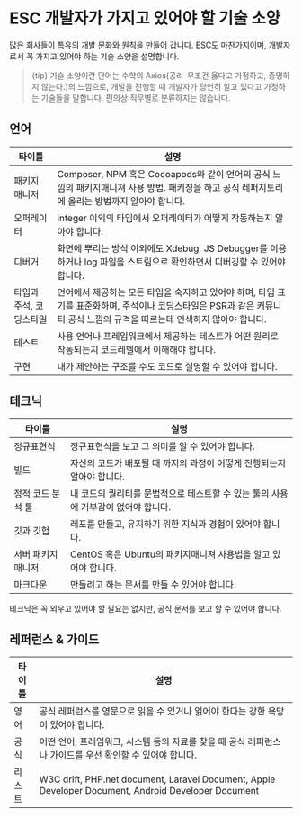# ESC 개발자가 가지고 있어야 할 기술 소양

많은 회사들이 특유의 개발 문화와 원칙을 만들어 갑니다. ESC도 마찬가지이며, 개발자로서 꼭 가지고 있어야 하는 기술 소양을 설명합니다.

> {tip} 기술 소양이란 단어는 수학의 Axios(공리-무조건 옳다고 가정하고, 증명하지 않는다.)의 느낌으로, 개발을 진행할 때 개발자가 당연히 알고 있다고 가정하는 기술들을 말합니다. 편의상 직무별로 분류하지는 않습니다.

## 언어

| 타이틀                  | 설명                                                                                                                                                                      |
| ----------------------- | ------------------------------------------------------------------------------------------------------------------------------------------------------------------------- |
| 패키지 매니저           | Composer, NPM 혹은 Cocoapods와 같이 언어의 공식 느낌의 패키지매니져 사용 방법. 패키징을 하고 공식 레퍼지토리에 올리는 방법까지 알아야 합니다.                             |
| 오퍼레이터              | integer 이외의 타입에서 오퍼레이터가 어떻게 작동하는지 알아야 합니다.                                                                                                     |
| 디버거                  | 화면에 뿌리는 방식 이외에도 Xdebug, JS Debugger를 이용하거나 log 파일을 스트림으로 확인하면서 디버깅할 수 있어야 합니다.                                                  |
| 타입과 주석, 코딩스타일 | 언어에서 제공하는 모든 타입을 숙지하고 있어야 하며, 타입 표기를 표준화하며, 주석이나 코딩스타일은 PSR과 같은 커뮤니티 공식 느낌의 규격을 따르는데 인색하지 않아야 합니다. |
| 테스트                  | 사용 언어나 프레임워크에서 제공하는 테스트가 어떤 원리로 작동되는지 코드레벨에서 이해해야 합니다.                                                                         |
| 구현                    | 내가 제안하는 구조를 수도 코드로 설명할 수 있어야 합니다.                                                                                                                 |

## 테크닉

| 타이틀            | 설명                                                                               |
| ----------------- | ---------------------------------------------------------------------------------- |
| 정규표현식        | 정규표현식을 보고 그 의미를 알 수 있어야 합니다.                                   |
| 빌드              | 자신의 코드가 배포될 때 까지의 과정이 어떻게 진행되는지 알아야 합니다.             |
| 정적 코드 분석 툴 | 내 코드의 퀄리티를 문법적으로 테스트할 수 있는 툴의 사용에 거부감이 없어야 합니다. |
| 깃과 깃헙         | 레포를 만들고, 유지하기 위한 지식과 경험이 있어야 합니다.                          |
| 서버 패키지매니저 | CentOS 혹은 Ubuntu의 패키지매니져 사용법을 알고 있어야 합니다.                     |
| 마크다운          | 만들려고 하는 문서를 만들 수 있어야 합니다.                                        |

테크닉은 꼭 외우고 있어야 할 필요는 없지만, 공식 문서를 보고 할 수 있어야 합니다.

## 레퍼런스 & 가이드

| 타이틀 | 설명                                                                                                     |
| ------ | -------------------------------------------------------------------------------------------------------- |
| 영어   | 공식 레퍼런스를 영문으로 읽을 수 있거나 읽어야 한다는 강한 욕망이 있어야 합니다.                         |
| 공식   | 어떤 언어, 프레임워크, 시스템 등의 자료를 찾을 때 공식 레퍼런스나 가이드를 우선 확인할 수 있어야 합니다. |
| 리스트 | W3C drift, PHP.net document, Laravel Document, Apple Developer Document, Android Developer Document      |

